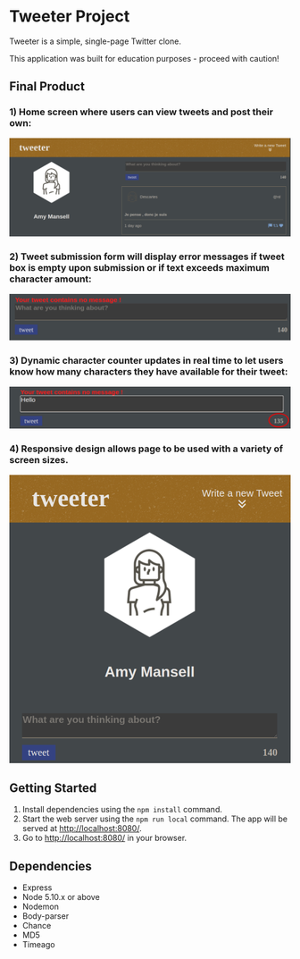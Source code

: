 # Tweeter Project

Tweeter is a simple, single-page Twitter clone.

This application was built for education purposes - proceed with caution!

## Final Product

### 1) Home screen where users can view tweets and post their own:
![Alt text](https://github.com/LucusR/tweeter/blob/master/public/images/gitImages/T1.png)

### 2) Tweet submission form will display error messages if tweet box is empty upon submission or if text exceeds maximum character amount:
![Alt text](https://github.com/LucusR/tweeter/blob/master/public/images/gitImages/T2.png)

### 3) Dynamic character counter updates in real time to let users know how many characters they have available for their tweet:
![Alt text](https://github.com/LucusR/tweeter/blob/master/public/images/gitImages/T3.png)

### 4) Responsive design allows page to be used with a variety of screen sizes.
![Alt text](https://github.com/LucusR/tweeter/blob/master/public/images/gitImages/T4.png)

## Getting Started

1. Install dependencies using the `npm install` command.
2. Start the web server using the `npm run local` command. The app will be served at <http://localhost:8080/>.
3. Go to <http://localhost:8080/> in your browser.

## Dependencies

- Express
- Node 5.10.x or above
- Nodemon
- Body-parser
- Chance
- MD5
- Timeago
